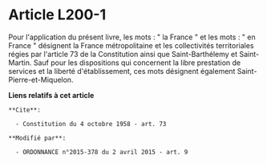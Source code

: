 # Article L200-1

Pour l'application du présent livre, les mots : " la France " et les mots : " en France " désignent la France métropolitaine
et les collectivités territoriales régies par l'article 73 de la Constitution ainsi que Saint-Barthélemy et Saint-Martin.
Sauf pour les dispositions qui concernent la libre prestation de services et la liberté d'établissement, ces mots désignent
également  Saint-Pierre-et-Miquelon.

**Liens relatifs à cet article**

	**Cite**:

	  - Constitution du 4 octobre 1958 - art. 73

	**Modifié par**:

	  - ORDONNANCE n°2015-378 du 2 avril 2015 - art. 9
